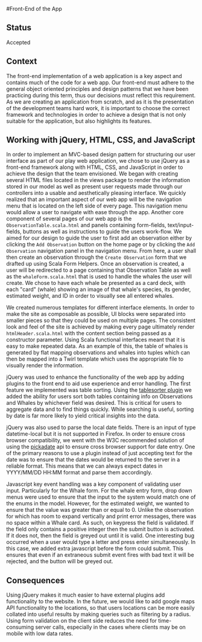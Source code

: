 #Front-End of the App

## Status

Accepted

## Context

The front-end implementation of a web application is a key aspect and contains much of the code for a web app. Our front-end must adhere to the general object oriented principles 
and design patterns that we have been practicing during this term, thus our decisions must reflect this requirement. As we are creating an application from scratch, and as it is 
the presentation of the development teams hard work, it is important to choose the correct framework and technologies in order to achieve a design that is not only suitable 
for the application, but also highlights its features. 

## Working with jQuery, HTML, CSS, and JavaScript

In order to implement an MVC-based design pattern for structuring our user interface as part of our play web application, we chose to use jQuery as a front-end 
framework along with HTML, CSS, and JavaScript in order to achieve the design that the team envisioned. We began with creating several HTML files located in the views package to 
render the information stored in our model as well as present user requests made through our controllers into a usable and aesthetically pleasing interface. We quickly realized that
an important aspect of our web app will be the navigation menu that is located on the left side of every page. This navigation menu would allow a user to navigate with ease through the
app. Another core component of several pages of our web app is the `ObservationTable.scala.html` and panels containing form-fields, text/input-fields, buttons as well as instructions to 
guide the users work-flow. We aimed for our design to guide the user to first add an observation either by clicking the `Add Observation` button on the home page or by clicking the 
`Add Observation` navigation panel in the navigation menu. From here, a user shall then create an observation through the `Create Observation` form that we drafted up using Scala Form Helpers.
Once an observation is created, a user will be redirected to a page containing that Observation Table as well as the `whaleForm.scala.html` that is used to handle the whales the user
will create. We chose to have each whale be presented as a card deck, with each "card" (whale) showing an image of that whale's species, its gender, estimated weight, and ID in order to visually 
see all entered whales. 

We created numerous templates for different interface elements. In order to make the site as composable as possible,
UI blocks were separated into smaller pieces so that they could be used on multiple pages. The consistent look and feel
of the site is achieved by making every page ultimately render `htmlHeader.scala.html` with the content section
being passed as a constructor parameter. Using Scala functional interfaces meant that it is easy to make repeated data.
As an example of this, the table of whales is generated by flat mapping observations and whales into tuples which can
then be mapped into a Twirl template which uses the appropriate file to visually render the information.



jQuery was used to enhance the functionality of the web app by adding plugins to the front end to aid use experience and error
handling. The first feature we implemented was table sorting. Using the [tablesorter plugin](https://mottie.github.io/tablesorter/docs/)
we added the ability for users sort both tables containing info on Observations and Whales by whichever field was desired.
This is critical for users to aggregate data and to find things quickly. While searching is useful, sorting by date is
far more likely to yield critical insights into the data. 

jQuery was also used to parse the local date fields. There is an input of type datetime-local but it is not supported in
Firefox. In order to ensure cross browser compatibility, we went with the W3C recommended solution of using the 
[pickadate](https://www.jqueryscript.net/time-clock/Lightweight-jQuery-Date-Input-Picker.html) api to ensure cross
browser support for date entry. One of the primary reasons to use a plugin instead of just accepting text for the date
was to ensure that the dates would be returned to the server in a reliable format. This means that we can always expect
dates in YYYY/MM/DD HH:MM format and parse them accordingly.

Javascript key event handling was a key component of validating user input. Particularly for the Whale form. For the 
whale entry form, drop down menus were used to ensure that the input to the system would match one of the enums in the
model. However, for the estimated weight, we wanted to ensure that the value was greater than or equal to 0. Unlike the
observation for which has room to expand vertically and print error messages, there was no space within a Whale card.
As such, on keypress the field is validated. If the field only contains a positive integer then the submit button
is activated. If it does not, then the field is greyed out until it is valid. One interesting bug occurred when a user
would type a letter and press enter simultaneously. In this case, we added extra javascript before the form could submit.
This ensures that even if an extraneous submit event fires with bad text it will be rejected, and the button will be greyed out.



## Consequences

Using jQuery makes it much easier to have external plugins add functionality to the website. In the future, we would like
to add google maps API functionality to the locations, so that users locations can be more easily collated into useful
results by making queries such as filtering by a radius. Using form validation on the client side reduces the need for
time-consuming server calls, especially in the cases where clients may be on mobile with low data rates.
